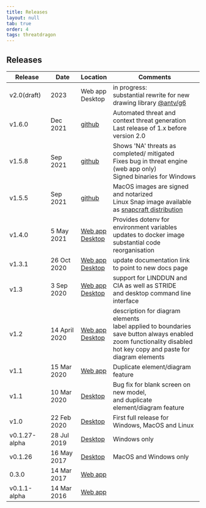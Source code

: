 ```yaml
---
title: Releases
layout: null
tab: true
order: 4
tags: threatdragon
---
```


## Releases

Release | Date | Location | Comments
------- | ---- | -------- | --------
v2.0(draft) | 2023 | Web app <br> Desktop | in progress: <br> substantial rewrite for new drawing library [@antv/g6](https://www.npmjs.com/package/@antv/g6)
v1.6.0 | Dec 2021 | [github](https://github.com/OWASP/threat-dragon/releases/tag/v1.6.0) | Automated threat and context threat generation<br>Last release of 1.x before version 2.0
v1.5.8 | Sep 2021 | [github](https://github.com/OWASP/threat-dragon/releases/tag/v1.5.8) | Shows 'NA' threats as completed/ mitigated<br>Fixes bug in threat engine (web app only)<br>Signed binaries for Windows
v1.5.5 | Sep 2021 | [github](https://github.com/OWASP/threat-dragon/releases/tag/v1.5.5) | MacOS images are signed and notarized <br> Linux Snap image available as [snapcraft distribution](https://snapcraft.io/threat-dragon)
v1.4.0 | 5 May 2021 | [Web app](https://github.com/OWASP/threat-dragon/releases/tag/v1.4.0) <br> [Desktop](https://github.com/OWASP/threat-dragon/releases/tag/v1.4.0) | Provides dotenv for environment variables <br> updates to docker image <br> substantial code reorganisation
v1.3.1 | 26 Oct 2020 | [Web app](https://github.com/OWASP/threat-dragon/releases/tag/v1.3.1) <br> [Desktop](https://github.com/OWASP/threat-dragon-desktop/releases/tag/v1.3.1) | update documentation link to point to new docs page
v1.3 | 3 Sep 2020 | [Web app](https://github.com/OWASP/threat-dragon/releases/tag/v1.3) <br> [Desktop](https://github.com/OWASP/threat-dragon-desktop/releases/tag/v1.3) | support for LINDDUN and CIA as well as STRIDE <br> and desktop command line interface
v1.2 | 14 April 2020 | [Web app](https://github.com/mike-goodwin/owasp-threat-dragon/releases/tag/v1.2) <br> [Desktop](https://github.com/mike-goodwin/owasp-threat-dragon-desktop/releases/tag/v1.2) | description for diagram elements <br> label applied to boundaries <br> save button always enabled <br> zoom functionality disabled <br> hot key copy and paste for diagram elements
v1.1 | 15 Mar 2020 | [Web app](https://github.com/mike-goodwin/owasp-threat-dragon/releases/tag/v1.1) | Duplicate element/diagram feature
v1.1 | 10 Mar 2020 | [Desktop](https://github.com/mike-goodwin/owasp-threat-dragon-desktop/releases/tag/v1.1) | Bug fix for blank screen on new model, <br> and duplicate element/diagram feature
v1.0 | 22 Feb 2020 | [Desktop](https://github.com/mike-goodwin/owasp-threat-dragon-desktop/releases/tag/v1.0) | First full release for Windows, MacOS and Linux
v0.1.27-alpha | 28 Jul 2019 | [Desktop](https://github.com/mike-goodwin/owasp-threat-dragon-desktop/releases/tag/0.1.27) | Windows only
v0.1.26 | 16 May 2017 | [Desktop](https://github.com/mike-goodwin/owasp-threat-dragon-desktop/releases/tag/0.1.26) | MacOS and Windows only
0.3.0 | 14 Mar 2017 | [Web app](https://github.com/mike-goodwin/owasp-threat-dragon/releases/tag/0.3.0)
v0.1.1-alpha | 14 Mar 2016 | [Web app](https://github.com/mike-goodwin/owasp-threat-dragon/releases/tag/v0.1.1-alpha)
